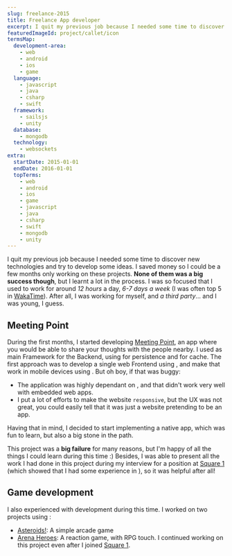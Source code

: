 ```yaml
---
slug: freelance-2015
title: Freelance App developer
excerpt: I quit my previous job because I needed some time to discover new technologies and try to develop some ideas. I saved money so I could be a few months only working on these projects.
featuredImageId: project/callet/icon
termsMap:
  development-area:
    - web
    - android
    - ios
    - game
  language:
    - javascript
    - java
    - csharp
    - swift
  framework:
    - sailsjs
    - unity
  database:
    - mongodb
  technology:
    - websockets
extra:
  startDate: 2015-01-01
  endDate: 2016-01-01
  topTerms:
    - web
    - android
    - ios
    - game
    - javascript
    - java
    - csharp
    - swift
    - mongodb
    - unity
---
```


I quit my previous job because I needed some time to discover new technologies and try to develop some ideas. I saved money so I could be a few months only working on these projects. **None of them was a big success though**, but I learnt a lot in the process. I was so focused that I used to work for around _12 hours_ a day, _6-7 days a week_ (I was often top 5 in [WakaTime](https://wakatime.com/)). After all, I was working for myself, and _a third party_... and I was young, I guess.

## Meeting Point
During the first months, I started developing [Meeting Point](/project/android/meeting-point), an app where you would be able to share your thoughts with the people nearby. I used [](sailsjs) as main Framework for the Backend, using [](mongodb) for persistence and [](redis) for cache. The first approach was to develop a single web Frontend using [](angular-1), and make that work in mobile devices using [](phonegap). But oh boy, if that was buggy:

* The application was highly dependant on [](websockets), and that didn't work very well with embedded web apps.
* I put a lot of efforts to make the website `responsive`, but the UX was not great, you could easily tell that it was just a website pretending to be an app.

Having that in mind, I decided to start implementing a native [](android) app, which was fun to learn, but also a big stone in the path.

This project was a **big failure** for many reasons, but I'm happy of all the things I could learn during this time :) Besides, I was able to present all the work I had done in this project during my interview for a position at [Square 1](/career/square-1) (which showed that I had some experience in [](web)), so it was helpful after all!

## Game development
I also experienced with [](game) development during this time. I worked on two projects using [](unity):
* [Asteroids!](/project/game/ivy): A simple arcade game
* [Arena Heroes](/project/game/callet): A reaction game, with RPG touch. I continued working on this project even after I joined [Square 1](/career/square-1).


